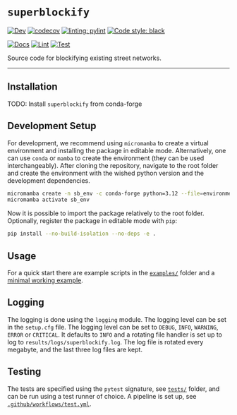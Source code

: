 # `superblockify`

[![Dev](https://img.shields.io/badge/docs-dev-blue.svg)](https://cbueth.github.io/superblockify/)
[![codecov](https://codecov.io/gh/cbueth/superblockify/branch/main/graph/badge.svg?token=AS72IFT2Q4)](https://codecov.io/gh/cbueth/superblockify)
[![linting: pylint](https://img.shields.io/badge/linting-pylint-yellowgreen)](https://github.com/PyCQA/pylint)
[![Code style: black](https://img.shields.io/badge/code%20style-black-000000.svg)](https://github.com/psf/black)

[![Docs](https://github.com/cbueth/superblockify/actions/workflows/docs.yml/badge.svg)](https://github.com/cbueth/superblockify/actions/workflows/docs.yml)
[![Lint](https://github.com/cbueth/superblockify/actions/workflows/lint.yml/badge.svg)](https://github.com/cbueth/superblockify/actions/workflows/lint.yml)
[![Test](https://github.com/cbueth/superblockify/actions/workflows/test.yml/badge.svg)](https://github.com/cbueth/superblockify/actions/workflows/test.yml)

Source code for blockifying existing street networks.

---

## Installation

TODO: Install `superblockify` from conda-forge

## Development Setup

For development, we recommend using `micromamba` to create a virtual
environment and installing the package in editable mode.
Alternatively, one can use `conda` or `mamba` to create the environment
(they can be used interchangeably).
After cloning the repository, navigate to the root folder and
create the environment with the wished python version and the development dependencies.

```bash
micromamba create -n sb_env -c conda-forge python=3.12 --file=environment.yml
micromamba activate sb_env
```

Now it is possible to import the package relatively to the root folder.
Optionally, register the package in editable mode with `pip`:

```bash
pip install --no-build-isolation --no-deps -e .
```

## Usage

For a quick start there are example scripts in the [`examples/`](scripts/examples/)
folder and a [minimal working example](scripts/mwe.py).

## Logging

The logging is done using the `logging` module. The logging level can be set in the
`setup.cfg` file. The logging level can be set to `DEBUG`, `INFO`, `WARNING`, `ERROR`
or `CRITICAL`. It defaults to `INFO` and a rotating file handler is set up to log
to `results/logs/superblockify.log`. The log file is rotated every megabyte, and the
last three log files are kept.

## Testing

The tests are specified using the `pytest` signature, see [`tests/`](tests/) folder, and
can be run using a test runner of choice.
A pipeline is set up, see [`.github/workflows/test.yml`](.github/workflows/test.yml).
